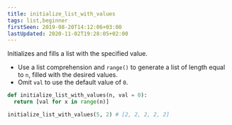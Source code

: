 ```yaml
---
title: initialize_list_with_values
tags: list,beginner
firstSeen: 2019-08-20T14:12:06+03:00
lastUpdated: 2020-11-02T19:28:05+02:00
---
```


Initializes and fills a list with the specified value.

- Use a list comprehension and `range()` to generate a list of length equal to `n`, filled with the desired values.
- Omit `val` to use the default value of `0`.

```py
def initialize_list_with_values(n, val = 0):
  return [val for x in range(n)]
```

```py
initialize_list_with_values(5, 2) # [2, 2, 2, 2, 2]
```
